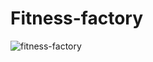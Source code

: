# Fitness-factory

![fitness-factory](https://user-images.githubusercontent.com/33527786/180509498-781fd16e-edb2-45d6-915e-5871abed4245.gif)

